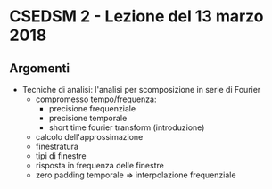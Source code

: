 # CSEDSM 2 - Lezione del 13 marzo 2018

## Argomenti

* Tecniche di analisi: l'analisi per scomposizione in serie di Fourier
  * compromesso tempo/frequenza:
    * precisione frequenziale
    * precisione temporale
    * short time fourier transform (introduzione)
  * calcolo dell'approssimazione
  * finestratura
  * tipi di finestre
  * risposta in frequenza delle finestre
  * zero padding temporale => interpolazione frequenziale
